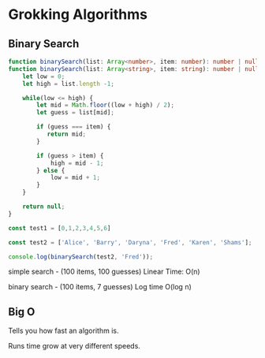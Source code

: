 # Grokking Algorithms
## Binary Search 
```typescript
function binarySearch(list: Array<number>, item: number): number | null;
function binarySearch(list: Array<string>, item: string): number | null {
    let low = 0;
    let high = list.length -1;

    while(low <= high) {
        let mid = Math.floor((low + high) / 2);
        let guess = list[mid];

        if (guess === item) {
           return mid;
        }

        if (guess > item) {
            high = mid - 1;
        } else {
            low = mid + 1;
        }
    }

    return null;
}

const test1 = [0,1,2,3,4,5,6]

const test2 = ['Alice', 'Barry', 'Daryna', 'Fred', 'Karen', 'Shams'];

console.log(binarySearch(test2, 'Fred'));

```

simple search - (100 items, 100 guesses) Linear Time: O(n)

binary search -  (100 items, 7 guesses) Log time O(log n)

## Big O 
Tells you how fast an algorithm is.

Runs time grow at very different speeds.
